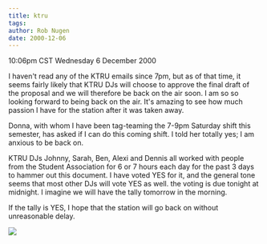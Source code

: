 ```yaml
---
title: ktru
tags: 
author: Rob Nugen
date: 2000-12-06
---
```


<title>KTRU</title>
<p class=date>10:06pm CST Wednesday 6 December 2000

<p>I haven't read any of the KTRU emails since 7pm, but as of that
time, it seems fairly likely that KTRU DJs will choose to approve the
final draft of the proposal and we will therefore be back on the air
soon.  I am so so looking forward to being back on the air.  It's
amazing to see how much passion I have for the station after it was
taken away.

<p>Donna, with whom I have been tag-teaming the 7-9pm Saturday shift
this semester, has asked if I can do this coming shift.  I told her
totally yes; I am anxious to be back on.

<p>KTRU DJs Johnny, Sarah, Ben, Alexi and Dennis all worked with
people from the Student Association for 6 or 7 hours each day for the
past 3 days to hammer out this document.  I have voted YES for it, and
the general tone seems that most other DJs will vote YES as well.  the
voting is due tonight at midnight.  I imagine we will have the tally
tomorrow in the morning.

<p>If the tally is YES, I hope that the station will go back on
without unreasonable delay.

<p><img src='/images/rob/wL-ROB.gif'>

